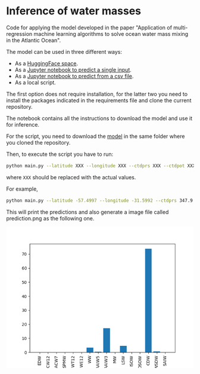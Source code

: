 # Inference of water masses

Code for applying the model developed in the paper "Application of multi-regression machine learning algorithms to solve ocean water mass mixing in the Atlantic Ocean".

The model can be used in three different ways:
- As a [HuggingFace space](https://huggingface.co/spaces/joheras/water-masses-inference).
- As a [Jupyter notebook to predict a single input](Inference.ipynb).
- As a [Jupyter notebook to predict from a csv file](inference_file_input.ipynb).
- As a local script. 

The first option does not require installation, for the latter two you need to install the packages indicated in the requirements file and clone the current repository.

The notebook contains all the instructions to download the model and use it for inference. 

For the script, you need to download the [model](https://github.com/joheras/water-masses-inference/releases/download/v1.0/model_regr_et_combined.joblib) in the same folder where you cloned the repository.

Then, to execute the script you have to run:

```bash
python main.py --latitude XXX --longitude XXX --ctdprs XXX --ctdpot XXX --ctdsal XXX
```

where `XXX` should be replaced with the actual values. 


For example, 

```bash
python main.py --latitude -57.4997 --longitude -31.5992 --ctdprs 347.9 --ctdpot 1.8694 --ctdsal 34.587
```

This will print the predictions and also generate a image file called prediction.png as the following one. 

![Prediction](prediction.png)



